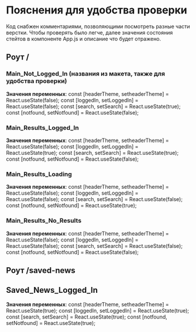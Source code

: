 # Пояснения для удобства проверки

Код снабжен комментариями, позволяющими посмотреть разные части верстки. Чтобы проверять было легче, далее значения состояния стейтов в компоненте App.js и описание что будет отражено.

## Роут /

### Main_Not_Logged_In (названия из макета, также для удобства проверки)
**Значения переменных**: 
const [headerTheme, setheaderTheme] = React.useState(false); 
const [loggedIn, setLoggedIn] = React.useState(false); 
const [search, setSearch] = React.useState(true); 
const [notfound, setNotfound] = React.useState(false); 

### Main_Results_Logged_In
**Значения переменных**: 
const [headerTheme, setheaderTheme] = React.useState(false); 
const [loggedIn, setLoggedIn] = React.useState(true); 
const [search, setSearch] = React.useState(true); 
const [notfound, setNotfound] = React.useState(false); 

### Main_Results_Loading
**Значения переменных**: 
const [headerTheme, setheaderTheme] = React.useState(false); 
const [loggedIn, setLoggedIn] = React.useState(false); 
const [search, setSearch] = React.useState(false); 
const [notfound, setNotfound] = React.useState(true); 

### Main_Results_No_Results 
**Значения переменных**: 
const [headerTheme, setheaderTheme] = React.useState(false); 
const [loggedIn, setLoggedIn] = React.useState(false); 
const [search, setSearch] = React.useState(false); 
const [notfound, setNotfound] = React.useState(false); 

## Роут /saved-news

## Saved_News_Logged_In 
**Значения переменных**: 
const [headerTheme, setheaderTheme] = React.useState(true); 
const [loggedIn, setLoggedIn] = React.useState(true); 
const [search, setSearch] = React.useState(true); 
const [notfound, setNotfound] = React.useState(true); 
